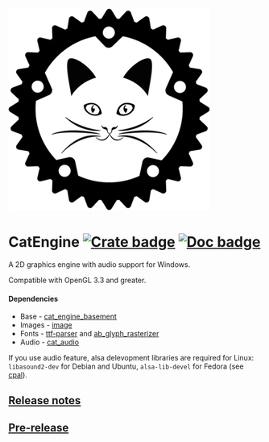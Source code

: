 # ![logo](https://github.com/Clomance/CatEngine/raw/master/logo_400x400.png)

# CatEngine [![Crate badge]][crates.io] [![Doc badge]][doc.rs]

[Crate badge]:https://img.shields.io/crates/v/cat_engine.svg
[crates.io]:https://crates.io/crates/cat_engine

[Doc badge]:https://img.shields.io/badge/documentation-doc.rs-green
[doc.rs]:https://docs.rs/cat_engine/


A 2D graphics engine with audio support for Windows.

Compatible with OpenGL 3.3 and greater.

#### Dependencies
 - Base - [cat_engine_basement](https://github.com/Clomance/CatEngine/tree/master/basement)
 - Images - [image](https://github.com/image-rs/image)
 - Fonts - [ttf-parser](https://github.com/RazrFalcon/ttf-parser) and [ab_glyph_rasterizer](https://github.com/alexheretic/ab-glyph)
 - Audio - [cat_audio](https://github.com/Clomance/CatEngine/tree/master/cat_audio)

If you use audio feature, alsa delevopment libraries are required for Linux: `libasound2-dev` for Debian and Ubuntu, `alsa-lib-devel` for Fedora (see [cpal](https://github.com/RustAudio/cpal)).


<!-- ## [The book](book/README.MD) -->

<!-- ## [My own game](https://github.com/Clomance/Visual-Novel) -->

## [Release notes](RELEASE-NOTES.MD)

## [Pre-release](https://github.com/Clomance/CatEngine/tree/pre-release)